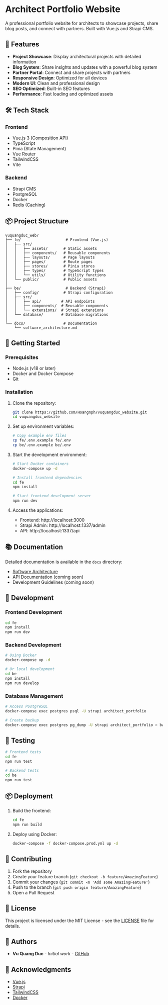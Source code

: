 # Architect Portfolio Website

A professional portfolio website for architects to showcase projects, share blog posts, and connect with partners. Built with Vue.js and Strapi CMS.

## 🚀 Features

- **Project Showcase**: Display architectural projects with detailed information
- **Blog System**: Share insights and updates with a powerful blog system
- **Partner Portal**: Connect and share projects with partners
- **Responsive Design**: Optimized for all devices
- **Modern UI**: Clean and professional design
- **SEO Optimized**: Built-in SEO features
- **Performance**: Fast loading and optimized assets

## 🛠 Tech Stack

### Frontend
- Vue.js 3 (Composition API)
- TypeScript
- Pinia (State Management)
- Vue Router
- TailwindCSS
- Vite

### Backend
- Strapi CMS
- PostgreSQL
- Docker
- Redis (Caching)

## 📦 Project Structure

```
vuquangduc_web/
├── fe/                    # Frontend (Vue.js)
│   ├── src/
│   │   ├── assets/       # Static assets
│   │   ├── components/   # Reusable components
│   │   ├── layouts/      # Page layouts
│   │   ├── pages/        # Route pages
│   │   ├── stores/       # Pinia stores
│   │   ├── types/        # TypeScript types
│   │   └── utils/        # Utility functions
│   └── public/           # Public assets
│
├── be/                    # Backend (Strapi)
│   ├── config/           # Strapi configuration
│   ├── src/
│   │   ├── api/         # API endpoints
│   │   ├── components/  # Reusable components
│   │   └── extensions/  # Strapi extensions
│   └── database/        # Database migrations
│
└── docs/                 # Documentation
    └── software_architecture.md
```

## 🚀 Getting Started

### Prerequisites
- Node.js (v18 or later)
- Docker and Docker Compose
- Git

### Installation

1. Clone the repository:
   ```bash
   git clone https://github.com/Hoangnph/vuquangduc_website.git
   cd vuquangduc_website
   ```

2. Set up environment variables:
   ```bash
   # Copy example env files
   cp fe/.env.example fe/.env
   cp be/.env.example be/.env
   ```

3. Start the development environment:
   ```bash
   # Start Docker containers
   docker-compose up -d
   
   # Install frontend dependencies
   cd fe
   npm install
   
   # Start frontend development server
   npm run dev
   ```

4. Access the applications:
   - Frontend: http://localhost:3000
   - Strapi Admin: http://localhost:1337/admin
   - API: http://localhost:1337/api

## 📚 Documentation

Detailed documentation is available in the `docs` directory:
- [Software Architecture](docs/software_architecture.md)
- API Documentation (coming soon)
- Development Guidelines (coming soon)

## 🔧 Development

### Frontend Development
```bash
cd fe
npm install
npm run dev
```

### Backend Development
```bash
# Using Docker
docker-compose up -d

# Or local development
cd be
npm install
npm run develop
```

### Database Management
```bash
# Access PostgreSQL
docker-compose exec postgres psql -U strapi architect_portfolio

# Create backup
docker-compose exec postgres pg_dump -U strapi architect_portfolio > backup.sql
```

## 🧪 Testing

```bash
# Frontend tests
cd fe
npm run test

# Backend tests
cd be
npm run test
```

## 📦 Deployment

1. Build the frontend:
   ```bash
   cd fe
   npm run build
   ```

2. Deploy using Docker:
   ```bash
   docker-compose -f docker-compose.prod.yml up -d
   ```

## 🤝 Contributing

1. Fork the repository
2. Create your feature branch (`git checkout -b feature/AmazingFeature`)
3. Commit your changes (`git commit -m 'Add some AmazingFeature'`)
4. Push to the branch (`git push origin feature/AmazingFeature`)
5. Open a Pull Request

## 📝 License

This project is licensed under the MIT License - see the [LICENSE](LICENSE) file for details.

## 👥 Authors

- **Vu Quang Duc** - *Initial work* - [GitHub](https://github.com/Hoangnph)

## 🙏 Acknowledgments

- [Vue.js](https://vuejs.org/)
- [Strapi](https://strapi.io/)
- [TailwindCSS](https://tailwindcss.com/)
- [Docker](https://www.docker.com/) 